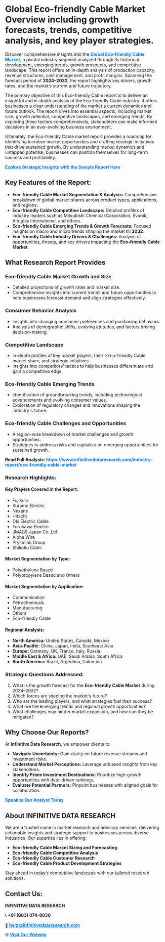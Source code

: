 <h1>Global Eco-friendly Cable Market Overview including growth forecasts, trends, competitive analysis, and key player strategies.</h1>
<p>
Discover comprehensive insights into the 
<a href="https://www.infinitivedataresearch.com/industry-report/eco-friendly-cable-market" rel="dofollow" style="color: #007BFF; text-decoration: none;"><strong>Global Eco-friendly Cable Market</strong></a>, a pivotal industry segment analyzed through its historical development, emerging trends, growth prospects, and competitive landscape. This report offers an in-depth analysis of production capacity, revenue structures, cost management, and profit margins. Spanning the forecast period of <strong>2024–2033</strong>, the report highlights key drivers, growth rates, and the market’s current and future trajectory.
</p>
<p>
The primary objective of this Eco-friendly Cable report is to deliver an insightful and in-depth analysis of the Eco-friendly Cable industry. It offers businesses a clear understanding of the market's current dynamics and future outlook. The report dives into essential aspects, including market size, growth potential, competitive landscapes, and emerging trends. By exploring these factors comprehensively, stakeholders can make informed decisions in an ever-evolving business environment.
</p>
<p>
Ultimately, the Eco-friendly Cable market report provides a roadmap for identifying lucrative market opportunities and crafting strategic initiatives that drive sustained growth. By understanding market dynamics and untapped potential, businesses can position themselves for long-term success and profitability.
</p>
<p>
<a href="https://www.infinitivedataresearch.com/request-sample/reportId=102737" style="color: #007BFF; text-decoration: none;"><strong>Explore Strategic Insights with the Sample Report Here</strong></a>
</p>

<h2>Key Features of the Report:</h2>
<ul>
<li><strong>Eco-friendly Cable Market Segmentation & Analysis:</strong> Comprehensive breakdown of global market shares across product types, applications, and regions.</li>
<li><strong>Eco-friendly Cable Competitive Landscape:</strong> Detailed profiles of industry leaders such as Mitsubishi Chemical Corporation, Evonik, Altuglas International, and others.</li>
<li><strong>Eco-friendly Cable Emerging Trends & Growth Forecasts:</strong> Focused insights on macro and micro trends shaping the market till <strong>2032</strong>.</li>
<li><strong>Eco-friendly Cable Industry Drivers & Challenges:</strong> Analysis of opportunities, threats, and key drivers impacting the <strong>Eco-friendly Cable Market</strong>.</li>
</ul>

<h2>What Research Report Provides</h2>
<h3>Eco-friendly Cable Market Growth and Size</h3>
<ul>
<li>Detailed projections of growth rates and market size.</li>
<li>Comprehensive insights into current trends and future opportunities to help businesses forecast demand and align strategies effectively.</li>
</ul>

<h3>Consumer Behavior Analysis</h3>
<ul>
<li>Insights into changing consumer preferences and purchasing behaviors.</li>
<li>Analysis of demographic shifts, evolving attitudes, and factors driving decision-making.</li>
</ul>

<h3>Competitive Landscape</h3>
<ul>
<li>In-depth profiles of key market players, their >Eco-friendly Cable market share, and strategic initiatives.</li>
<li>Insights into competitors' tactics to help businesses differentiate and gain a competitive edge.</li>
</ul>

<h3>Eco-friendly Cable Emerging Trends</h3>
<ul>
<li>Identification of groundbreaking trends, including technological advancements and evolving consumer values.</li>
<li>Exploration of regulatory changes and innovations shaping the industry's future.</li>
</ul>

<h3>Eco-friendly Cable Challenges and Opportunities</h3>
<ul>
<li>A region-wise breakdown of market challenges and growth opportunities.</li>
<li>Strategies to address risks and capitalize on emerging opportunities for sustained growth.</li>
</ul>
<p><strong>Read Full Analysis:</strong> <a href="https://www.infinitivedataresearch.com/industry-report/eco-friendly-cable-market" rel="dofollow" style="color: #007BFF; text-decoration: none;"><strong>https://www.infinitivedataresearch.com/industry-report/eco-friendly-cable-market</strong></a></p>
<h3>Research Highlights:</h3>
<h4>Key Players Covered in the Report:</h4>
<ul><li>Fujikura</li><li>Kuramo Electric</li><li>Nexans</li><li>Hitachi</li><li>Oki Electric Cable</li><li>Furukawa Electric</li><li>JMACS Japan Co.,Ltd</li><li>Alpha Wire</li><li>Prysmian Group</li><li>Shikoku Cable</li></ul>
<h4>Market Segmentation by Type:</h4>
<ul><li>Polyethylene Based</li><li>Polypropylene Based and Others</li></ul>
<h4>Market Segmentation by Application:</h4>
<ul><li>Communication</li><li>Petrochemicals</li><li>Manufacturing</li><li>Others</li><li>Eco-friendly Cable</li></ul>

<h4>Regional Analysis:</h4>
<ul>
<li><strong>North America:</strong> United States, Canada, Mexico</li>
<li><strong>Asia-Pacific:</strong> China, Japan, India, Southeast Asia</li>
<li><strong>Europe:</strong> Germany, UK, France, Italy, Russia</li>
<li><strong>Middle East & Africa:</strong> UAE, Saudi Arabia, South Africa</li>
<li><strong>South America:</strong> Brazil, Argentina, Colombia</li>
</ul>

<h3>Strategic Questions Addressed:</h3>
<ol>
<li>What is the growth forecast for the <strong>Eco-friendly Cable Market</strong> during 2024–2032?</li>
<li>Which forces are shaping the market's future?</li>
<li>Who are the leading players, and what strategies fuel their success?</li>
<li>What are the emerging trends and regional growth opportunities?</li>
<li>What challenges may hinder market expansion, and how can they be mitigated?</li>
</ol>

<h2>Why Choose Our Reports?</h2>
<p>At <strong>Infinitive Data Research</strong>, we empower clients to:</p>
<ul>
<li><strong>Navigate Uncertainty:</strong> Gain clarity on future revenue streams and investment risks.</li>
<li><strong>Understand Market Perceptions:</strong> Leverage unbiased insights from key stakeholders.</li>
<li><strong>Identify Prime Investment Destinations:</strong> Prioritize high-growth opportunities with data-driven rankings.</li>
<li><strong>Evaluate Potential Partners:</strong> Pinpoint businesses with aligned goals for collaboration.</li>
</ul>
<p><a href="https://www.infinitivedataresearch.com/industry-report/eco-friendly-cable-market" rel="dofollow" style="color: #007BFF; text-decoration: none;"><strong>Speak to Our Analyst Today</strong></a></p>

<h2>About INFINITIVE DATA RESEARCH</h2>
<p>We are a trusted name in market research and advisory services, delivering actionable insights and strategic support to businesses across diverse industries. Our expertise lies in offering:</p>
<ul>
<li><strong>Eco-friendly Cable Market Sizing and Forecasting</strong></li>
<li><strong>Eco-friendly Cable Competitive Analysis</strong></li>
<li><strong>Eco-friendly Cable Customer Research</strong></li>
<li><strong>Eco-friendly Cable Product Development Strategies</strong></li>
</ul>
<p>Stay ahead in today’s competitive landscape with our tailored research solutions.</p>

<h2>Contact Us:</h2>
<p><strong>INFINITIVE DATA RESEARCH</strong></p>
<p>📞 <strong>+91 (883) 074-8030</strong></p>
<p>📧 <strong><a href="mailto:help@infinitivedataresearch.com" style="color: #007BFF;">help@infinitivedataresearch.com</a></strong></p>
<p>🌐 <strong><a href="https://www.infinitivedataresearch.com" rel="dofollow" style="color: #007BFF;">Visit Our Website</a></strong></p>
